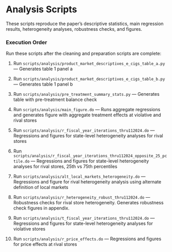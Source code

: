 # Analysis Scripts

These scripts reproduce the paper’s descriptive statistics, main regression results, heterogeneity analyses, robustness checks, and figures.

### Execution Order
Run these scripts after the cleaning and preparation scripts are complete:

1. Run `scripts/analysis/product_market_descriptives_e_cigs_table_a.py` — Generates table 1 panel a

2. Run `scripts/analysis/product_market_descriptives_e_cigs_table_b.py` — Generates table 1 panel b

3. Run `scripts/analysis/pre_treatment_summary_stats.py` — Generates table with pre-treatment balance check

4. Run `scripts/analysis/main_figure.do` — Runs aggregate regressions and generates figure with aggregate treatment effects at violative and rival stores

5. Run `scripts/analysis/r_fiscal_year_iterations_thru112024.do` — Regressions and figures for state-level heterogeneity analyses for rival stores

6. Run `scripts/analysis/r_fiscal_year_iterations_thru112024_opposite_25_pctile.do` — Regressions and figures for state-level heterogeneity analyses for rival stores, 25th vs 75th percentiles

7. Run `scripts/analysis/alt_local_markets_heterogeneity.do` — Regressions and figure for rival heterogeneity analysis using alternate definition of local markets

8. Run `scripts/analysis/r_heterogeneity_robust_thru112024.do` — Robustness checks for rival store heterogeneity. Generates robustness check figures in appendix.

9. Run `scripts/analysis/t_fiscal_year_iterations_thru112024.do` — Regressions and figures for state-level heterogeneity analyses for violative stores

10. Run `scripts/analysis/r_price_effects.do` — Regressions and figures for price effects at rival stores
















